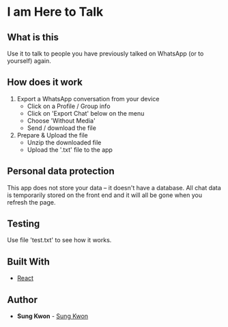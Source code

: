 # I am Here to Talk

## What is this

Use it to talk to people you have previously talked on WhatsApp (or to yourself) again.

## How does it work

1. Export a WhatsApp conversation from your device
    *  Click on a Profile / Group info
    * Click on 'Export Chat' below on the menu
    * Choose 'Without Media'
    * Send / download the file
2. Prepare & Upload the file
    * Unzip the downloaded file
    * Upload the '.txt' file to the app

## Personal data protection

This app does not store your data – it doesn't have a database. All chat data is temporarily stored on the front end and it will all be gone when you refresh the page.

## Testing

Use file 'test.txt' to see how it works.

## Built With

* [React](https://reactjs.org/) 

## Author

* **Sung Kwon** - [Sung Kwon](https://www.sungkwon.info)
